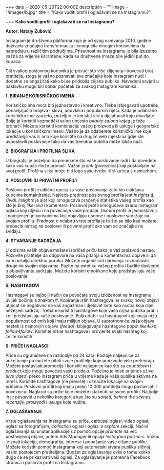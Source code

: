 +++
date = 2020-05-29T22:00:00Z
description = ""
image = "/images/b.jpg"
title = "Kako voditi profil i oglašavati se na Instagramu?"

+++
**Kako voditi profil i oglašavati se na Instagramu?**

**Autor: Nataly Zubović**

Instagram je društvena platforma koja je od svog osnivanja 2010. godine doživjela značajnu transformaciju i omogućila mnogim korisnicima da napreduju u različitim područjima. Prisutnost na Instagramu je bila izuzetno važna za vrijeme karantene, kada su društvene mreže bile jedini put do kupaca.

Cilj svakog poslovnog korisnika je privući što više klijenata i povećati broj pratitelja, stoga je važno poznavati sve značajke koje Instagram nudi i dodatno se angažirati kako bi se pridobila ciljana publika. Navedeni savjeti u nastavku mogu biti dobar početak za svakog Instagram korisnika.

**1. BIRANJE KORISNIČKOG IMENA**

Korisničko ime mora biti jednostavno i kreativno. Treba izbjegavati upotrebu ponavljajućih brojeva i slova, podvlaka i popularnih riječi. Kada je odabrano korisničko ime zauzeto, poželjno je koristiti vrstu djelatnosti koju obavljate. Bolje je koristiti kozmetički salon umjesto _beauty salona_ kojeg je teže pronaći. Možete koristiti kombinaciju vašeg proizvoda ili usluge i geografske lokacije u korisničkom imenu. Važno je da odaberete korisničko ime koje predstavlja vas ili ono koje koristite na drugim web mjestima gdje ste uspostavili poslovanje tako da vas trenutna publika može lakše naći.

**2. BIOGRAFIJA I PROFILNA SLIKA**

U biografiji je poželjno da prenesete što vaše poslovanje radi i da navedete kako vas kupac može pronaći. Važan je _link_ (poveznica) koji postavljate na svoj profil. Profilna slika može biti logo vaše tvrtke ili slika lica s osmijehom.

**3. POSLOVNI ILI PRIVATNI PROFIL?**

Poslovni profil je odlična opcija za vaše poslovanje zato što olakšava kupcima kontaktiranje. Najveća prednost poslovnog profila jest _Insights_ tj. _Uvidi_. _Insights_ je alat koji omogućava praćenje statistike vašeg profila kao što je broj _like-ova_ i komentara. Poslovni profil omogućava izradu Instagram oglasa koji utječu i na povećanje vaše prodaje. Osobni profil je jednostavniji i namijenjen je korisnicima koji objavljuju osobne i poslovne sadržaje na svojem profilu. Prednost u odabiru vrste profila je to što se bilo kad možete prebaciti natrag na poslovni ili privatni profil ako vam se značajke ne sviđaju.

**4. STVARANJE SADRŽAJA**

U opisima vaših objava možete ispričati priču kako je vaš proizvod nastao. Pozovite pratitelje da odgovore na vaša pitanja u komentarima objave ili da vam pošalju direktnu poruku. Možete organizirati darivanja i označavati druge na svojim objavama. Pazite na estetiku vašeg profila i budite dosljedni u objavljivanju sadržaja. Možete koristiti emotikone koje predstavljaju vaše poslovanje.

**5.** **HASHTAGOVI**

Hashtagovi su najbolji način da povećate svoju izloženost na Instagramu i uvijek počinju s znakom #. Kopiranje istih hashtagova na svakoj novoj objavi utjecat će negativno na vaš angažman i djelovat ćete kao osoba koja dijeli neželjeni sadržaj. Trebate koristiti hashtagove koje vaša ciljna publika prati i koji predstavljaju vaše poslovanje. Bolji odabir su hashtagovi koji imaju nižu popularnost od onih koji imaju milijun objava. U suprotnom će vaša objava nestati iz najnovijih objava (_feeda)_. Izbjegavajte hashtagove poput _like4like_, _follow4follow_. Koristite nišne hashtagove i provjerite svaki hashtag koji želite koristiti.

**6. PRIČE I NAGLASCI**

Priče su ograničene na razdoblje od 24 sata. Postoje naljepnice za anketiranje pa možete pitati svoje pratitelje koje proizvode više preferiraju. Možete postavljati promocije i koristiti naljepnice kao što su _countdown_ i _product_ koje mogu povećati vašu prodaju. Poželjno je imati prijenos uživo (_live video_) preko Instagram priča u vrijeme kada je vaša publika aktivna na mreži. Koristite hashtagove (ne previše) i označite lokacije na svojim pričama. Poslovni profili koji imaju preko 10 000 pratitelja mogu postavljati i poveznicu. Naglasci su priče koje možete istaknuti na svom profilu. Najbolje ih je postaviti u nekoliko kategorija kao što su _savjeti_, _behind the scenes, recenzije, proizvodi i usluge_ koje nudite.

**7. OGLAŠAVANJE**

Vrste oglašavanja na Instagramu su priče, carousel oglasi, video oglasi, oglasi sa fotografijom, _collection_ oglasi i oglasi u _explore_ sekciji. Načini oglašavanja su unutar aplikacije uz pomoć opcije _promote_ na već postavljenoj objavi, putem _Ads Manager_ ili opcija _Instagram partners._ Važno je znati lokaciju, demografiju, interese i ponašanje vaše ciljane publike. Možete koristiti pomoć Instagrama koji automatski stvara publiku sličnoj vašim postojećim pratiteljima. Budžet za oglašavanje ovisi o tome koliko dugo će se prikazivati vaši oglasi. Za oglašavanje je potrebna Facebook stranica i poslovni profil na Instagramu.